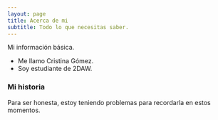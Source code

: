 ```yaml
---
layout: page
title: Acerca de mi
subtitle: Todo lo que necesitas saber.
---
```


Mi información básica.

- Me llamo Cristina Gómez.
- Soy estudiante de 2DAW.

### Mi historia

Para ser honesta, estoy teniendo problemas para recordarla en estos momentos.
